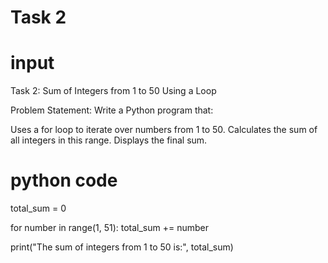 # Task 2
# input
Task 2: Sum of Integers from 1 to 50 Using a Loop

Problem Statement: Write a Python program that:

Uses a for loop to iterate over numbers from 1 to 50.
Calculates the sum of all integers in this range.
Displays the final sum.
# python code
total_sum = 0

for number in range(1, 51): total_sum += number

print("The sum of integers from 1 to 50 is:", total_sum)
